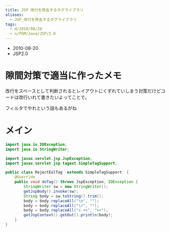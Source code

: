 ```yaml
---
title: JSP 改行を除去するタグライブラリ
aliases:
  - JSP_改行を除去するタグライブラリ
tags:
  - d/2010/08/20
  - n/PGM/Java/JSP/2.0
---
```


- 2010-08-20
- JSP2.0

隙間対策で適当に作ったメモ
================================================================================
改行をスペースとして判断されるとレイアウトにくずれていしまう対策だけどコードは改行いれて書きたいよってことで。

フィルタでやれという話もあるがね

メイン
================================================================================

```java
import java.io.IOException;
import java.io.StringWriter;

import javax.servlet.jsp.JspException;
import javax.servlet.jsp.tagext.SimpleTagSupport;

public class RejectEolTag  extends SimpleTagSupport  {
    @Override
    public void doTag() throws JspException, IOException {
        StringWriter sw = new StringWriter();
        getJspBody().invoke(sw);
        String body = sw.toString().trim();
        body = body.replaceAll("\n", "");
        body = body.replaceAll("\r", "");
        body = body.replaceAll("> +<", "><");
        getJspContext().getOut().println(body);
    }
}
```



